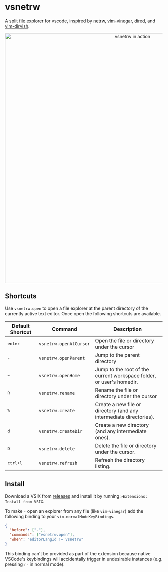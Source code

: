 # vsnetrw
A [split file explorer][oil-and-vinegar] for vscode, inspired by [netrw][netrw], [vim-vinegar][vinegar], [dired][dired], and [vim-dirvish][dirvish].

<p align="center">
<img width="800" src="https://user-images.githubusercontent.com/1266011/178103105-1cc41f9e-2b19-4d2c-8e64-7f9c688575e6.png" alt="vsnetrw in action" />
</p>

## Shortcuts
Use `vsnetrw.open` to open a file explorer at the parent directory of the currently active text editor. Once open the following shortcuts are available.

| Default Shortcut | Command | Description |
| ---------------- | ------- | ----------- |
| <kbd>enter</kbd> | `vsnetrw.openAtCursor` | Open the file or directory under the cursor |
| <kbd>-</kbd> | `vsnetrw.openParent` | Jump to the parent directory |
| <kbd>~</kbd> | `vsnetrw.openHome` | Jump to the root of the current workspace folder, or user's homedir. |
| <kbd>R</kbd> | `vsnetrw.rename` | Rename the file or directory under the cursor |
| <kbd>%</kbd> | `vsnetrw.create` | Create a new file or directory (and any intermediate directories). |
| <kbd>d</kbd> | `vsnetrw.createDir` | Create a new directory (and any intermediate ones). |
| <kbd>D</kbd> | `vsnetrw.delete` | Delete the file or directory under the cursor. |
| <kbd>ctrl+l</kbd> | `vsnetrw.refresh` | Refresh the directory listing. |

## Install
Download a VSIX from [releases](https://github.com/danprince/vsnetrw/releases) and install it by running `>Extensions: Install from VSIX`.

To make `-` open an explorer from any file (like `vim-vinegar`) add the following binding to your `vim.normalModeKeyBindings`.

```json
{
  "before": ["-"],
  "commands": ["vsnetrw.open"],
  "when": "editorLangId != vsnetrw"
}
```

This binding can't be provided as part of the extension because native VSCode's keybindings will accidentally trigger in undesirable instances (e.g. pressing `r-` in normal mode).

[netrw]: https://www.vim.org/scripts/script.php?script_id=1075
[vinegar]: https://github.com/tpope/vim-vinegar
[dired]: https://www.emacswiki.org/emacs/DiredMode
[dirvish]: https://github.com/justinmk/vim-dirvish
[oil-and-vinegar]: http://vimcasts.org/blog/2013/01/oil-and-vinegar-split-windows-and-project-drawer/
